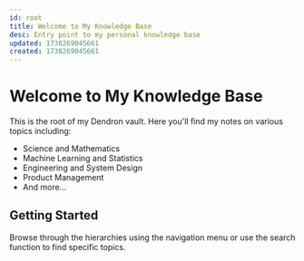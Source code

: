 ```yaml
---
id: root
title: Welcome to My Knowledge Base
desc: Entry point to my personal knowledge base
updated: 1738269045661
created: 1738269045661
---
```


# Welcome to My Knowledge Base

This is the root of my Dendron vault. Here you'll find my notes on various topics including:

- Science and Mathematics
- Machine Learning and Statistics
- Engineering and System Design
- Product Management
- And more...

## Getting Started

Browse through the hierarchies using the navigation menu or use the search function to find specific topics.

